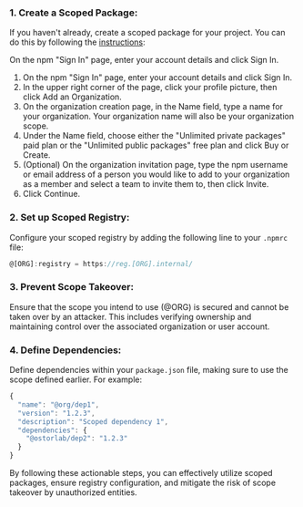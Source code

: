 ### 1. Create a Scoped Package:

If you haven't already, create a scoped package for your project. You can do this by following the [instructions](https://docs.npmjs.com/creating-an-organization):

On the npm "Sign In" page, enter your account details and click Sign In.

1. On the npm "Sign In" page, enter your account details and click Sign In.
2. In the upper right corner of the page, click your profile picture, then click Add an Organization.
3. On the organization creation page, in the Name field, type a name for your organization. Your organization name will also be your organization scope.
4. Under the Name field, choose either the "Unlimited private packages" paid plan or the "Unlimited public packages" free plan and click Buy or Create.
5. (Optional) On the organization invitation page, type the npm username or email address of a person you would like to add to your organization as a member and select a team to invite them to, then click Invite.
6. Click Continue.

### 2. Set up Scoped Registry:

Configure your scoped registry by adding the following line to your `.npmrc` file:

```javascript
@[ORG]:registry = https://reg.[ORG].internal/
```

### 3. Prevent Scope Takeover:

Ensure that the scope you intend to use (@ORG) is secured and cannot be taken over by an attacker. This includes verifying ownership and maintaining control over the associated organization or user account.

### 4. Define Dependencies:

Define dependencies within your `package.json` file, making sure to use the scope defined earlier. For example:


```javascript
{
  "name": "@org/dep1",
  "version": "1.2.3",
  "description": "Scoped dependency 1",
  "dependencies": {
    "@ostorlab/dep2": "1.2.3"
  }
}
```

By following these actionable steps, you can effectively utilize scoped packages, ensure registry configuration, and mitigate the risk of scope takeover by unauthorized entities.
